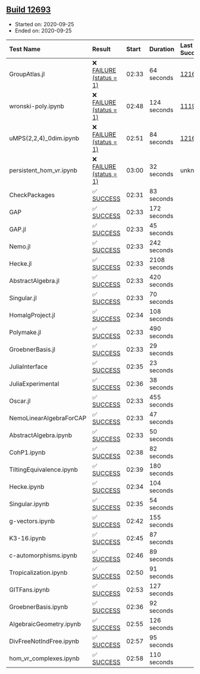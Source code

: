 ## [Build 12693](https://oscarci.mathematik.uni-kl.de/job/oscar/12693/)

* Started on: 2020-09-25
* Ended on: 2020-09-25

| Test Name    | Result | Start | Duration | Last Success | First Failure |
|:-------------|:-------|:------|:---------|:-------------|:--------------|
| GroupAtlas.jl | ❌ [FAILURE (status = 1)](https://oscarci.mathematik.uni-kl.de/job/oscar/12693/artifact/logs/build-12693/GroupAtlas.jl.log) | 02:33 | 64 seconds | [12167](https://oscarci.mathematik.uni-kl.de/job/oscar/12167/) | [12168](https://oscarci.mathematik.uni-kl.de/job/oscar/12168/) |
| wronski-poly.ipynb | ❌ [FAILURE (status = 1)](https://oscarci.mathematik.uni-kl.de/job/oscar/12693/artifact/logs/build-12693/wronski-poly.ipynb.log) | 02:48 | 124 seconds | [11192](https://oscarci.mathematik.uni-kl.de/job/oscar/11192/) | [11193](https://oscarci.mathematik.uni-kl.de/job/oscar/11193/) |
| uMPS(2,2,4)_0dim.ipynb | ❌ [FAILURE (status = 1)](https://oscarci.mathematik.uni-kl.de/job/oscar/12693/artifact/logs/build-12693/uMPS-2-2-4-_0dim.ipynb.log) | 02:51 | 84 seconds | [12167](https://oscarci.mathematik.uni-kl.de/job/oscar/12167/) | [12168](https://oscarci.mathematik.uni-kl.de/job/oscar/12168/) |
| persistent_hom_vr.ipynb | ❌ [FAILURE (status = 1)](https://oscarci.mathematik.uni-kl.de/job/oscar/12693/artifact/logs/build-12693/persistent_hom_vr.ipynb.log) | 03:00 | 32 seconds | unknown | unknown |
| CheckPackages | ✅ [SUCCESS](https://oscarci.mathematik.uni-kl.de/job/oscar/12693/artifact/logs/build-12693/CheckPackages.log) | 02:31 | 83 seconds |  |  |
| GAP | ✅ [SUCCESS](https://oscarci.mathematik.uni-kl.de/job/oscar/12693/artifact/logs/build-12693/GAP.log) | 02:33 | 172 seconds |  |  |
| GAP.jl | ✅ [SUCCESS](https://oscarci.mathematik.uni-kl.de/job/oscar/12693/artifact/logs/build-12693/GAP.jl.log) | 02:33 | 45 seconds |  |  |
| Nemo.jl | ✅ [SUCCESS](https://oscarci.mathematik.uni-kl.de/job/oscar/12693/artifact/logs/build-12693/Nemo.jl.log) | 02:33 | 242 seconds |  |  |
| Hecke.jl | ✅ [SUCCESS](https://oscarci.mathematik.uni-kl.de/job/oscar/12693/artifact/logs/build-12693/Hecke.jl.log) | 02:33 | 2108 seconds |  |  |
| AbstractAlgebra.jl | ✅ [SUCCESS](https://oscarci.mathematik.uni-kl.de/job/oscar/12693/artifact/logs/build-12693/AbstractAlgebra.jl.log) | 02:33 | 420 seconds |  |  |
| Singular.jl | ✅ [SUCCESS](https://oscarci.mathematik.uni-kl.de/job/oscar/12693/artifact/logs/build-12693/Singular.jl.log) | 02:33 | 70 seconds |  |  |
| HomalgProject.jl | ✅ [SUCCESS](https://oscarci.mathematik.uni-kl.de/job/oscar/12693/artifact/logs/build-12693/HomalgProject.jl.log) | 02:34 | 108 seconds |  |  |
| Polymake.jl | ✅ [SUCCESS](https://oscarci.mathematik.uni-kl.de/job/oscar/12693/artifact/logs/build-12693/Polymake.jl.log) | 02:33 | 490 seconds |  |  |
| GroebnerBasis.jl | ✅ [SUCCESS](https://oscarci.mathematik.uni-kl.de/job/oscar/12693/artifact/logs/build-12693/GroebnerBasis.jl.log) | 02:33 | 29 seconds |  |  |
| JuliaInterface | ✅ [SUCCESS](https://oscarci.mathematik.uni-kl.de/job/oscar/12693/artifact/logs/build-12693/JuliaInterface.log) | 02:35 | 23 seconds |  |  |
| JuliaExperimental | ✅ [SUCCESS](https://oscarci.mathematik.uni-kl.de/job/oscar/12693/artifact/logs/build-12693/JuliaExperimental.log) | 02:36 | 38 seconds |  |  |
| Oscar.jl | ✅ [SUCCESS](https://oscarci.mathematik.uni-kl.de/job/oscar/12693/artifact/logs/build-12693/Oscar.jl.log) | 02:33 | 455 seconds |  |  |
| NemoLinearAlgebraForCAP | ✅ [SUCCESS](https://oscarci.mathematik.uni-kl.de/job/oscar/12693/artifact/logs/build-12693/NemoLinearAlgebraForCAP.log) | 02:33 | 47 seconds |  |  |
| AbstractAlgebra.ipynb | ✅ [SUCCESS](https://oscarci.mathematik.uni-kl.de/job/oscar/12693/artifact/logs/build-12693/AbstractAlgebra.ipynb.log) | 02:33 | 50 seconds |  |  |
| CohP1.ipynb | ✅ [SUCCESS](https://oscarci.mathematik.uni-kl.de/job/oscar/12693/artifact/logs/build-12693/CohP1.ipynb.log) | 02:38 | 82 seconds |  |  |
| TiltingEquivalence.ipynb | ✅ [SUCCESS](https://oscarci.mathematik.uni-kl.de/job/oscar/12693/artifact/logs/build-12693/TiltingEquivalence.ipynb.log) | 02:39 | 180 seconds |  |  |
| Hecke.ipynb | ✅ [SUCCESS](https://oscarci.mathematik.uni-kl.de/job/oscar/12693/artifact/logs/build-12693/Hecke.ipynb.log) | 02:34 | 104 seconds |  |  |
| Singular.ipynb | ✅ [SUCCESS](https://oscarci.mathematik.uni-kl.de/job/oscar/12693/artifact/logs/build-12693/Singular.ipynb.log) | 02:35 | 54 seconds |  |  |
| g-vectors.ipynb | ✅ [SUCCESS](https://oscarci.mathematik.uni-kl.de/job/oscar/12693/artifact/logs/build-12693/g-vectors.ipynb.log) | 02:42 | 155 seconds |  |  |
| K3-16.ipynb | ✅ [SUCCESS](https://oscarci.mathematik.uni-kl.de/job/oscar/12693/artifact/logs/build-12693/K3-16.ipynb.log) | 02:45 | 87 seconds |  |  |
| c-automorphisms.ipynb | ✅ [SUCCESS](https://oscarci.mathematik.uni-kl.de/job/oscar/12693/artifact/logs/build-12693/c-automorphisms.ipynb.log) | 02:46 | 89 seconds |  |  |
| Tropicalization.ipynb | ✅ [SUCCESS](https://oscarci.mathematik.uni-kl.de/job/oscar/12693/artifact/logs/build-12693/Tropicalization.ipynb.log) | 02:50 | 91 seconds |  |  |
| GITFans.ipynb | ✅ [SUCCESS](https://oscarci.mathematik.uni-kl.de/job/oscar/12693/artifact/logs/build-12693/GITFans.ipynb.log) | 02:53 | 127 seconds |  |  |
| GroebnerBasis.ipynb | ✅ [SUCCESS](https://oscarci.mathematik.uni-kl.de/job/oscar/12693/artifact/logs/build-12693/GroebnerBasis.ipynb.log) | 02:36 | 92 seconds |  |  |
| AlgebraicGeometry.ipynb | ✅ [SUCCESS](https://oscarci.mathematik.uni-kl.de/job/oscar/12693/artifact/logs/build-12693/AlgebraicGeometry.ipynb.log) | 02:55 | 126 seconds |  |  |
| DivFreeNotIndFree.ipynb | ✅ [SUCCESS](https://oscarci.mathematik.uni-kl.de/job/oscar/12693/artifact/logs/build-12693/DivFreeNotIndFree.ipynb.log) | 02:57 | 95 seconds |  |  |
| hom_vr_complexes.ipynb | ✅ [SUCCESS](https://oscarci.mathematik.uni-kl.de/job/oscar/12693/artifact/logs/build-12693/hom_vr_complexes.ipynb.log) | 02:58 | 110 seconds |  |  |
